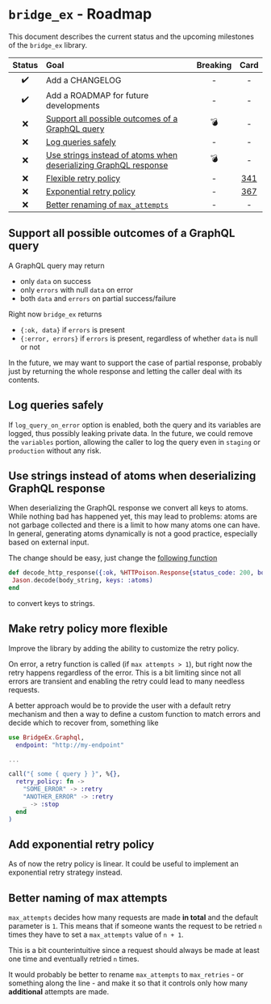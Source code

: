 # `bridge_ex` - Roadmap

This document describes the current status and the upcoming milestones of the `bridge_ex` library.

| Status | Goal | Breaking | Card |
| :---: | :--- | :---: | :---: |
| ✔️ | Add a CHANGELOG | - | - |
| ✔️ | Add a ROADMAP for future developments | - | - |
| ❌ | [Support all possible outcomes of a GraphQL query](#support-all-possible-outcomes-of-a-graphql-query) | 💣 | - |
| ❌ | [Log queries safely](#log-queries-safely) | - | - |
| ❌ | [Use strings instead of atoms when deserializing GraphQL response](#use-strings-instead-of-atoms-when-deserializing-graphql-response) | 💣 | - |
| ❌ | [Flexible retry policy](#make-retry-policy-more-flexible) | - | [341](https://prima-assicurazioni-spa.myjetbrains.com/youtrack/issue/PLATFORM-341) |
| ❌ | [Exponential retry policy](#add-exponential-retry-policy) | - | [367](https://prima-assicurazioni-spa.myjetbrains.com/youtrack/issue/PLATFORM-367) |
| ❌ | [Better renaming of `max_attempts`](#better-naming-of-max-attempts) | - | - |

## Support all possible outcomes of a GraphQL query

A GraphQL query may return

- only `data` on success
- only `errors` with null `data` on error
- both `data` and `errors` on partial success/failure

Right now `bridge_ex` returns

- `{:ok, data}` if `errors` is present
- `{:error, errors}` if `errors` is present, regardless of whether `data` is null or not

In the future, we may want to support the case of partial response, probably just by returning the whole response and letting the caller deal with its contents.

## Log queries safely

If `log_query_on_error` option is enabled, both the query and its variables are logged, thus possibly leaking private data. In the future, we could remove the `variables` portion, allowing the caller to log the query even in `staging` or `production` without any risk.

## Use strings instead of atoms when deserializing GraphQL response

When deserializing the GraphQL response we convert all keys to atoms. While nothing bad has happened yet, this may lead to problems: atoms are not garbage collected and there is a limit to how many atoms one can have. In general, generating atoms dynamically is not a good practice, especially based on external input.

The change should be easy, just change the [following function](lib/graphql/utils.ex)

```elixir
def decode_http_response({:ok, %HTTPoison.Response{status_code: 200, body: body_string}}, _, _) do
 Jason.decode(body_string, keys: :atoms)
end
```

to convert keys to strings.

## Make retry policy more flexible

Improve the library by adding the ability to customize the retry policy.

On error, a retry function is called (if `max attempts > 1`), but right now the retry happens regardless of the error. This is a bit limiting since not all errors are transient and enabling the retry could lead to many needless requests.

A better approach would be to provide the user with a default retry mechanism and then a way to define a custom function to match errors and decide which to recover from, something like

```elixir
use BridgeEx.Graphql,
  endpoint: "http://my-endpoint"

...

call("{ some { query } }", %{},
  retry_policy: fn ->
    "SOME_ERROR" -> :retry
    "ANOTHER_ERROR" -> :retry
    _ -> :stop
  end
)
```

## Add exponential retry policy

As of now the retry policy is linear. It could be useful to implement an exponential retry strategy instead.

## Better naming of max attempts

`max_attempts` decides how many requests are made **in total** and the default parameter is `1`. This means that if someone wants the request to be retried `n` times they have to set a `max_attempts` value of `n + 1`.

This is a bit counterintuitive since a request should always be made at least one time and eventually retried `n` times.

It would probably be better to rename `max_attempts` to `max_retries` - or something along the line - and make it so that it controls only how many **additional** attempts are made.
